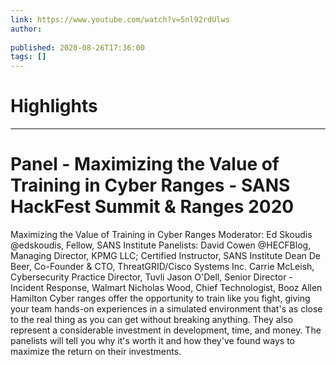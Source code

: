 ```yaml
---
link: https://www.youtube.com/watch?v=5nl92rdUlws
author: 
   
published: 2020-08-26T17:36:00
tags: []
---
```

# Highlights


---
# Panel - Maximizing the Value of Training in Cyber Ranges - SANS HackFest Summit & Ranges 2020
Maximizing the Value of Training in Cyber Ranges Moderator: Ed Skoudis @edskoudis, Fellow, SANS Institute Panelists: David Cowen @HECFBlog, Managing Director, KPMG LLC; Certified Instructor, SANS Institute Dean De Beer, Co-Founder & CTO, ThreatGRID/Cisco Systems Inc. Carrie McLeish, Cybersecurity Practice Director, Tuvli Jason O'Dell, Senior Director - Incident Response, Walmart Nicholas Wood, Chief Technologist, Booz Allen Hamilton Cyber ranges offer the opportunity to train like you fight, giving your team hands-on experiences in a simulated environment that's as close to the real thing as you can get without breaking anything. They also represent a considerable investment in development, time, and money. The panelists will tell you why it's worth it and how they've found ways to maximize the return on their investments.